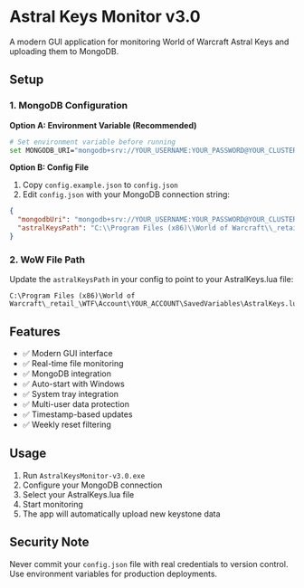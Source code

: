 # Astral Keys Monitor v3.0

A modern GUI application for monitoring World of Warcraft Astral Keys and uploading them to MongoDB.

## Setup

### 1. MongoDB Configuration

**Option A: Environment Variable (Recommended)**
```bash
# Set environment variable before running
set MONGODB_URI="mongodb+srv://YOUR_USERNAME:YOUR_PASSWORD@YOUR_CLUSTER.mongodb.net/YOUR_DATABASE?retryWrites=true&w=majority"
```

**Option B: Config File**
1. Copy `config.example.json` to `config.json`
2. Edit `config.json` with your MongoDB connection string:
```json
{
  "mongodbUri": "mongodb+srv://YOUR_USERNAME:YOUR_PASSWORD@YOUR_CLUSTER.mongodb.net/YOUR_DATABASE?retryWrites=true&w=majority",
  "astralKeysPath": "C:\\Program Files (x86)\\World of Warcraft\\_retail_\\WTF\\Account\\YOUR_ACCOUNT\\SavedVariables\\AstralKeys.lua"
}
```

### 2. WoW File Path
Update the `astralKeysPath` in your config to point to your AstralKeys.lua file:
```
C:\Program Files (x86)\World of Warcraft\_retail_\WTF\Account\YOUR_ACCOUNT\SavedVariables\AstralKeys.lua
```

## Features

- ✅ Modern GUI interface
- ✅ Real-time file monitoring
- ✅ MongoDB integration
- ✅ Auto-start with Windows
- ✅ System tray integration
- ✅ Multi-user data protection
- ✅ Timestamp-based updates
- ✅ Weekly reset filtering

## Usage

1. Run `AstralKeysMonitor-v3.0.exe`
2. Configure your MongoDB connection
3. Select your AstralKeys.lua file
4. Start monitoring
5. The app will automatically upload new keystone data

## Security Note

Never commit your `config.json` file with real credentials to version control. Use environment variables for production deployments. 